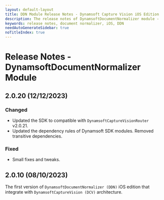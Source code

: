```yaml
---
layout: default-layout
title: DDN Module Release Notes - Dynamsoft Capture Vision iOS Edition
description: The release notes of DynamsoftDocumentNormalizer module - Dynamsoft Capture Vision iOS Edition.
keywords: release notes, document normalizer, iOS, DDN
needAutoGenerateSidebar: true
noTitleIndex: true
---
```


# Release Notes - DynamsoftDocumentNormalizer Module

## 2.0.20 (12/12/2023)

### Changed

- Updated the SDK to compatible with `DynamsoftCaptureVisionRouter` v2.0.21.
- Updated the dependency rules of Dynamsoft SDK modules. Removed transitive dependencies.

### Fixed

- Small fixes and tweaks.

## 2.0.10 (08/10/2023)

The first version of `DynamsoftDocumentNormalizer (DDN)` iOS edition that integrate with `DynamsoftCaptureVision (DCV)` architecture.
